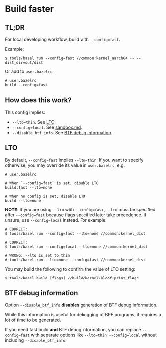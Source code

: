 # Build faster

## TL;DR

For local developing workflow, build with `--config=fast`.

Example:

```shell
$ tools/bazel run --config=fast //common:kernel_aarch64 -- --dist_dir=out/dist
```

Or add to `user.bazelrc`:

```text
# user.bazelrc
build --config=fast
```

## How does this work?

This config implies:

- `--lto=thin`. See [LTO](#lto).
- `--config=local`. See [sandbox.md](sandbox.md).
- `--disable_btf_info`. See [BTF debug information](#btf-debug-information).

## LTO

By default, `--config=fast` implies `--lto=thin`. If you want to specify
otherwise, you may override its value in `user.bazelrc`, e.g.

```text
# user.bazelrc

# When `--config=fast` is set, disable LTO
build:fast --lto=none

# When no config is set, disable LTO
build --lto=none
```

**NOTE**: If you are using `--lto` with `--config=fast`, `--lto` must be
specified after `--config=fast` because flags specified later take
precedence. If unsure, use `--config=local` instead. For example:

```shell
# CORRECT:
$ tools/bazel run --config=fast --lto=none //common:kernel_dist

# CORRECT:
$ tools/bazel run --config=local --lto=none //common:kernel_dist

# WRONG: --lto is set to thin
# tools/bazel run --lto=none --config=fast //common:kernel_dist
```

You may build the following to confirm the value of LTO setting:

```shell
$ tools/bazel build [flags] //build/kernel/kleaf:print_flags
```

## BTF debug information

Option `--disable_btf_info` **disables** generation of BTF debug information.

While this information is useful for debugging of BPF programs, it requires a
lot of time to be generated.

If you need fast build **and** BTF debug information, you can replace
`--config=fast` with separate options like `--lto=thin --config=local` without
including `--disable_btf_info`.
